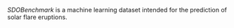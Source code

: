 *SDOBenchmark* is a machine learning dataset intended for the prediction of solar flare eruptions.

